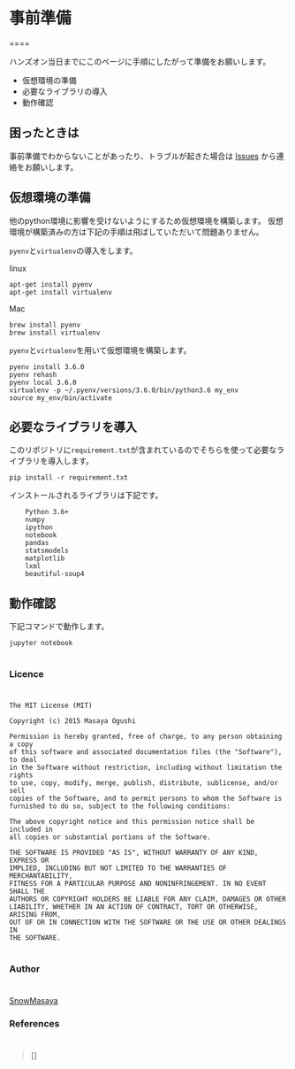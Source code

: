 # 事前準備
====

ハンズオン当日までにこのページに手順にしたがって準備をお願いします。

- 仮想環境の準備
- 必要なライブラリの導入
- 動作確認

## 困ったときは

事前準備でわからないことがあったり、トラブルが起きた場合は [Issues](https://github.com/SnowMasaya/time_series_anomaly_detect_hands_on/issues) から連絡をお願いします。

## 仮想環境の準備

他のpython環境に影響を受けないようにするため仮想環境を構築します。
仮想環境が構築済みの方は下記の手順は飛ばしていただいて問題ありません。

`pyenv`と`virtualenv`の導入をします。

linux
```
apt-get install pyenv
apt-get install virtualenv
```
Mac
```
brew install pyenv
brew install virtualenv
```

`pyenv`と`virtualenv`を用いて仮想環境を構築します。

```
pyenv install 3.6.0
pyenv rehash
pyenv local 3.6.0
virtualenv -p ~/.pyenv/versions/3.6.0/bin/python3.6 my_env
source my_env/bin/activate

```

## 必要なライブラリを導入


このリポジトリに`requirement.txt`が含まれているのでそちらを使って必要なライブラリを導入します。

```
pip install -r requirement.txt
```

インストールされるライブラリは下記です。

```
    Python 3.6+
    numpy
    ipython
    notebook
    pandas
    statsmodels
    matplotlib
    lxml
    beautiful-soup4

```

## 動作確認

下記コマンドで動作します。

```
jupyter notebook
```

#
### Licence
#
```
The MIT License (MIT)

Copyright (c) 2015 Masaya Ogushi

Permission is hereby granted, free of charge, to any person obtaining a copy
of this software and associated documentation files (the "Software"), to deal
in the Software without restriction, including without limitation the rights
to use, copy, modify, merge, publish, distribute, sublicense, and/or sell
copies of the Software, and to permit persons to whom the Software is
furnished to do so, subject to the following conditions:

The above copyright notice and this permission notice shall be included in
all copies or substantial portions of the Software.

THE SOFTWARE IS PROVIDED "AS IS", WITHOUT WARRANTY OF ANY KIND, EXPRESS OR
IMPLIED, INCLUDING BUT NOT LIMITED TO THE WARRANTIES OF MERCHANTABILITY,
FITNESS FOR A PARTICULAR PURPOSE AND NONINFRINGEMENT. IN NO EVENT SHALL THE
AUTHORS OR COPYRIGHT HOLDERS BE LIABLE FOR ANY CLAIM, DAMAGES OR OTHER
LIABILITY, WHETHER IN AN ACTION OF CONTRACT, TORT OR OTHERWISE, ARISING FROM,
OUT OF OR IN CONNECTION WITH THE SOFTWARE OR THE USE OR OTHER DEALINGS IN
THE SOFTWARE.
```
#
### Author
#
[SnowMasaya](https://github.com/SnowMasaya)
### References
#
>[]<br>
